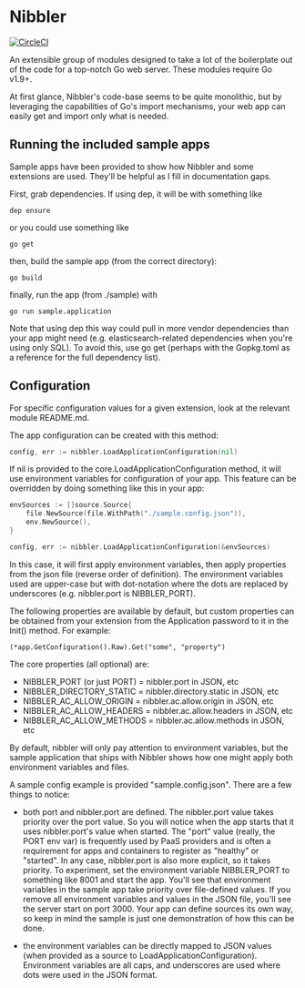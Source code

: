 # Nibbler

[![CircleCI](https://circleci.com/gh/markdicksonjr/nibbler.svg?style=svg)](https://circleci.com/gh/markdicksonjr/nibbler)

An extensible group of modules designed to take a lot of the boilerplate out of the code for a top-notch
Go web server.  These modules require Go v1.9+.  

At first glance, Nibbler's code-base seems to be quite monolithic, but by leveraging the capabilities of Go's import 
mechanisms, your web app can easily get and import only what is needed.

## Running the included sample apps

Sample apps have been provided to show how Nibbler and some extensions are used.  They'll be helpful as I fill in documentation gaps.

First, grab dependencies.  If using dep, it will be with something like

`dep ensure`

or you could use something like

`go get`

then, build the sample app (from the correct directory):

`go build`

finally, run the app (from ./sample) with

`go run sample.application`

Note that using dep this way could pull in more vendor dependencies than your app might need (e.g. elasticsearch-related
dependencies when you're using only SQL).  To avoid this, use go get (perhaps with the Gopkg.toml as a reference for the full
dependency list).

## Configuration

For specific configuration values for a given extension, look at the relevant module README.md.

The app configuration can be created with this method:

```go
config, err := nibbler.LoadApplicationConfiguration(nil)
```

If nil is provided to the core.LoadApplicationConfiguration method, it will use environment variables for
configuration of your app.  This feature can be overridden by doing something like this in your app:

```go
envSources := []source.Source{
    file.NewSource(file.WithPath("./sample.config.json")),
    env.NewSource(),
}

config, err := nibbler.LoadApplicationConfiguration(&envSources)
```

In this case, it will first apply environment variables, then apply properties from the json file (reverse order of definition). 
The environment variables used are upper-case but with dot-notation where the dots are replaced by underscores (e.g. nibbler.port is NIBBLER_PORT).

The following properties are available by default, but custom properties can be obtained from your extension from the Application
password to it in the Init() method.  For example:

```
(*app.GetConfiguration().Raw).Get("some", "property")
```

The core properties (all optional) are:

- NIBBLER_PORT (or just PORT) = nibbler.port in JSON, etc
- NIBBLER_DIRECTORY_STATIC = nibbler.directory.static in JSON, etc
- NIBBLER_AC_ALLOW_ORIGIN = nibbler.ac.allow.origin in JSON, etc
- NIBBLER_AC_ALLOW_HEADERS = nibbler.ac.allow.headers in JSON, etc
- NIBBLER_AC_ALLOW_METHODS = nibbler.ac.allow.methods in JSON, etc

By default, nibbler will only pay attention to environment variables, but the sample application that ships with
Nibbler shows how one might apply both environment variables and files.

A sample config example is provided "sample.config.json".  There are a few things to notice:

- both port and nibbler.port are defined.  The nibbler.port value takes priority over the port value.  So you will notice when the app starts
that it uses nibbler.port's value when started.  The "port" value (really, the PORT env var) is frequently used by PaaS providers and is often a requirement for apps and 
containers to register as "healthy" or "started".  In any case, nibbler.port is also more explicit, so it takes priority.  To experiment, set the
environment variable NIBBLER_PORT to something like 8001 and start the app.  You'll see that environment variables in the sample app take priority
over file-defined values.  If you remove all environment variables and values in the JSON file, you'll see the server start on port 3000.
Your app can define sources its own way, so keep in mind the sample is just one demonstration of how this can be done.

- the environment variables can be directly mapped to JSON values (when provided as a source to LoadApplicationConfiguration).  Environment variables 
are all caps, and underscores are used where dots were used in the JSON format.